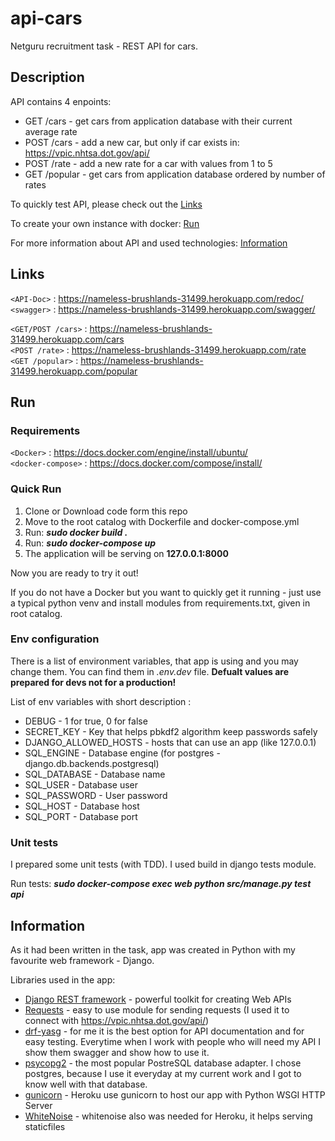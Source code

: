 # api-cars
Netguru recruitment task - REST API for cars.

## Description
API contains 4 enpoints:
* GET /cars - get cars from application database with their current average rate
* POST /cars - add a new car, but only if car exists in: https://vpic.nhtsa.dot.gov/api/
* POST /rate - add a new rate for a car with values from 1 to 5
* GET /popular - get cars from application database ordered by number of rates

To quickly test API, please check out the [Links](#Links)

To create your own instance with docker: [Run](#Run)

For more information about API and used technologies: [Information](#Information)

## Links
`<API-Doc>` : https://nameless-brushlands-31499.herokuapp.com/redoc/ <br />
`<swagger>` : https://nameless-brushlands-31499.herokuapp.com/swagger/

`<GET/POST /cars>` : https://nameless-brushlands-31499.herokuapp.com/cars <br />
`<POST /rate>` : https://nameless-brushlands-31499.herokuapp.com/rate <br />
`<GET /popular>` : https://nameless-brushlands-31499.herokuapp.com/popular


## Run

### Requirements
`<Docker>` : https://docs.docker.com/engine/install/ubuntu/ <br />
`<docker-compose>` : https://docs.docker.com/compose/install/

### Quick Run
1. Clone or Download code form this repo
2. Move to the root catalog with Dockerfile and docker-compose.yml
3. Run: ***sudo docker build .***
4. Run: ***sudo docker-compose up***
5. The application will be serving on __127.0.0.1:8000__

Now you are ready to try it out!

If you do not have a Docker but you want to quickly get it running - just use a typical python venv and install modules from requirements.txt, given in root catalog.

### Env configuration
There is a list of environment variables, that app is using and you may change them.
You can find them in _.env.dev_ file. ****Defualt values are prepared for devs not for a production!****

List of env variables with short description :
* DEBUG - 1 for true, 0 for false
* SECRET_KEY - Key that helps pbkdf2 algorithm keep passwords safely
* DJANGO_ALLOWED_HOSTS - hosts that can use an app (like 127.0.0.1)
* SQL_ENGINE - Database engine (for postgres - django.db.backends.postgresql)
* SQL_DATABASE - Database name
* SQL_USER - Database user
* SQL_PASSWORD - User password
* SQL_HOST - Database host
* SQL_PORT - Database port


### Unit tests
I prepared some unit tests (with TDD). I used build in django tests module.

Run tests: ***sudo docker-compose exec web python src/manage.py test api***

## Information
As it had been written in the task, app was created in Python with my favourite web framework - Django.

Libraries used in the app:
* [Django REST framework](https://www.django-rest-framework.org/) - powerful toolkit for creating Web APIs
* [Requests](https://pypi.org/project/requests/) - easy to use module for sending requests (I used it to connect with https://vpic.nhtsa.dot.gov/api/)
* [drf-yasg](https://drf-yasg.readthedocs.io/en/stable/) - for me it is the best option for API documentation and for easy testing. Everytime when I work with people who will need my API I show them swagger and show how to use it.
* [psycopg2](https://pypi.org/project/psycopg2/) - the most popular PostreSQL database adapter. I chose postgres, because I use it everyday at my current work and I got to know well with that database.
* [gunicorn](https://gunicorn.org/) - Heroku use gunicorn to host our app with Python WSGI HTTP Server
* [WhiteNoise](http://whitenoise.evans.io/en/stable/) - whitenoise also was needed for Heroku, it helps serving staticfiles
